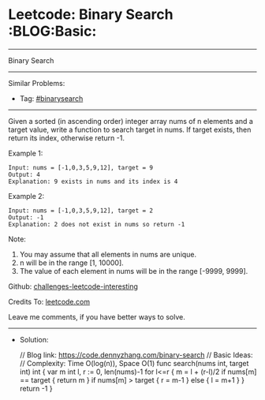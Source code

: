 
# Leetcode: Binary Search     :BLOG:Basic:

---

Binary Search  

---

Similar Problems:  

-   Tag: [#binarysearch](https://code.dennyzhang.com/tag/binarysearch)

---

Given a sorted (in ascending order) integer array nums of n elements and a target value, write a function to search target in nums. If target exists, then return its index, otherwise return -1.  

Example 1:  

    Input: nums = [-1,0,3,5,9,12], target = 9
    Output: 4
    Explanation: 9 exists in nums and its index is 4

Example 2:  

    Input: nums = [-1,0,3,5,9,12], target = 2
    Output: -1
    Explanation: 2 does not exist in nums so return -1

Note:  

1.  You may assume that all elements in nums are unique.
2.  n will be in the range [1, 10000].
3.  The value of each element in nums will be in the range [-9999, 9999].

Github: [challenges-leetcode-interesting](https://github.com/DennyZhang/challenges-leetcode-interesting/tree/master/binary-search)  

Credits To: [leetcode.com](https://leetcode.com/problems/binary-search/description/)  

Leave me comments, if you have better ways to solve.  

---

-   Solution:

    // Blog link: https://code.dennyzhang.com/binary-search
    // Basic Ideas:
    // Complexity: Time O(log(n)), Space O(1)
    func search(nums int, target int) int {
        var m int
        l, r := 0, len(nums)-1
        for l<=r {
            m = l + (r-l)/2
            if nums[m] == target { return m }
            if nums[m] > target {
                r = m-1
            } else {
                l = m+1
            }
        }
        return -1
    }

